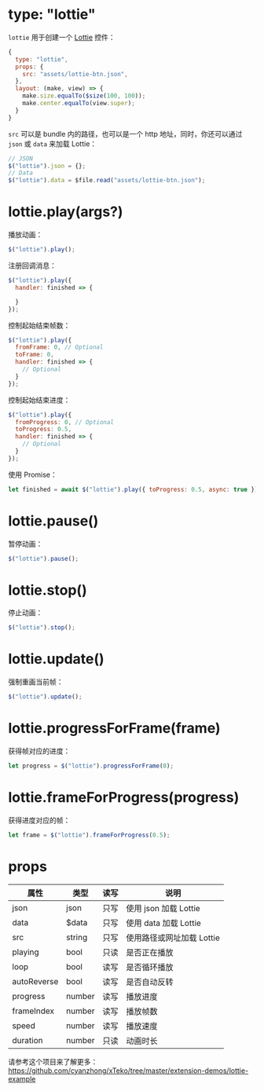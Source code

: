 # type: "lottie"

`lottie` 用于创建一个 [Lottie](http://airbnb.io/lottie/) 控件：

```js
{
  type: "lottie",
  props: {
    src: "assets/lottie-btn.json",
  },
  layout: (make, view) => {
    make.size.equalTo($size(100, 100));
    make.center.equalTo(view.super);
  }
}
```

`src` 可以是 bundle 内的路径，也可以是一个 http 地址，同时，你还可以通过 `json` 或 `data` 来加载 Lottie：

```js
// JSON
$("lottie").json = {};
// Data
$("lottie").data = $file.read("assets/lottie-btn.json");
```

# lottie.play(args?)

播放动画：

```js
$("lottie").play();
```

注册回调消息：

```js
$("lottie").play({
  handler: finished => {

  }
});
```

控制起始结束帧数：

```js
$("lottie").play({
  fromFrame: 0, // Optional
  toFrame: 0,
  handler: finished => {
    // Optional
  }
});
```

控制起始结束进度：

```js
$("lottie").play({
  fromProgress: 0, // Optional
  toProgress: 0.5,
  handler: finished => {
    // Optional
  }
});
```

使用 Promise：

```js
let finished = await $("lottie").play({ toProgress: 0.5, async: true });
```

# lottie.pause()

暂停动画：

```js
$("lottie").pause();
```

# lottie.stop()

停止动画：

```js
$("lottie").stop();
```

# lottie.update()

强制重画当前帧：

```js
$("lottie").update();
```

# lottie.progressForFrame(frame)

获得帧对应的进度：

```js
let progress = $("lottie").progressForFrame(0);
```

# lottie.frameForProgress(progress)

获得进度对应的帧：

```js
let frame = $("lottie").frameForProgress(0.5);
```

# props

属性 | 类型 | 读写 | 说明
---|---|---|---
json | json | 只写 | 使用 json 加载 Lottie
data | $data | 只写 | 使用 data 加载 Lottie
src | string | 只写 | 使用路径或网址加载 Lottie
playing | bool | 只读 | 是否正在播放
loop | bool | 读写 | 是否循环播放
autoReverse | bool | 读写 | 是否自动反转
progress | number | 读写 | 播放进度
frameIndex | number | 读写 | 播放帧数
speed | number | 读写 | 播放速度
duration | number | 只读 | 动画时长

请参考这个项目来了解更多：https://github.com/cyanzhong/xTeko/tree/master/extension-demos/lottie-example